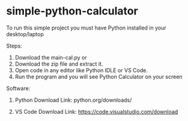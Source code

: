 # simple-python-calculator

To run this simple project you must have Python installed in your desktop/laptop

Steps:

1. Download the main-cal.py
       or
1. Download the zip file and extract it.
2. Open code in any editor like Python IDLE or VS Code.
3. Run the program and you will see Python Calculator on your screen

Software:

1. Python 
   Download Link: python.org/downloads/
   
2. VS Code
   Download Link: https://code.visualstudio.com/download
   
   
